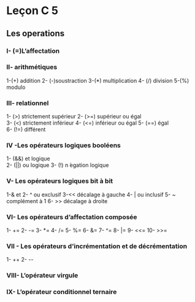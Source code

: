 
# Leçon C 5
## Les operations 
### I- (=)L’affectation
 
### II- arithmétiques
 
1-(+) addition
2- (-)soustraction
3-(*) multiplication
4- (/) division
5-(%) modulo

### III- relationnel

1- (>) strictement supérieur 
2- (>=) supérieur ou égal  
3- (<) strictement inférieur 
4- (<=) inférieur ou égal
5- (==) égal  
6- (!=) différent

### IV -Les opérateurs logiques booléens

1- (&&) et logique  
2- (||) ou logique 
3- (!) n ́egation logique

### V- Les opérateurs logiques bit à bit

1-& et
2- ^ ou exclusif
3-<< décalage à gauche
4- | ou inclusif
5- ~ complément à 1
6- >> décalage à droite

### VI- Les opérateurs d’affectation composée

1- += 
2- -= 
3- *= 
4- /=
5- %= 
6- &= 
7- ^= 
8- |= 
9- <<= 
10- >>=

### VII - Les opérateurs d’incrémentation et de décrémentation

1- ++
2- --
### VIII- L’opérateur virgule


### IX- L’opérateur conditionnel ternaire

